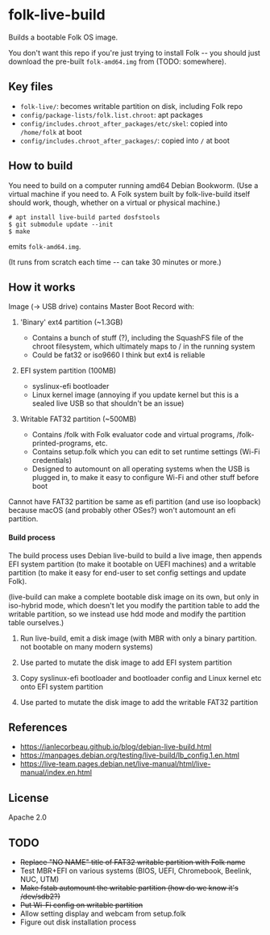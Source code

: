 # folk-live-build

Builds a bootable Folk OS image.

You don't want this repo if you're just trying to install Folk -- you
should just download the pre-built `folk-amd64.img` from (TODO:
somewhere).

## Key files

- `folk-live/`: becomes writable partition on disk, including Folk repo
- `config/package-lists/folk.list.chroot`: apt packages
- `config/includes.chroot_after_packages/etc/skel`: copied into `/home/folk` at boot
- `config/includes.chroot_after_packages/`: copied into `/` at boot

## How to build

You need to build on a computer running amd64 Debian Bookworm. (Use a
virtual machine if you need to. A Folk system built by folk-live-build
itself should work, though, whether on a virtual or physical machine.)

```
# apt install live-build parted dosfstools
$ git submodule update --init
$ make
```

emits `folk-amd64.img`.

(It runs from scratch each time -- can take 30 minutes or more.)

## How it works

Image (-> USB drive) contains Master Boot Record with:

1. 'Binary' ext4 partition (~1.3GB)
   - Contains a bunch of stuff (?), including the SquashFS file of
     the chroot filesystem, which ultimately maps to / in the
     running system
   - Could be fat32 or iso9660 I think but ext4 is reliable

2. EFI system partition (100MB)
   - syslinux-efi bootloader
   - Linux kernel image (annoying if you update kernel but this is a
     sealed live USB so that shouldn't be an issue)

3. Writable FAT32 partition (~500MB)
   - Contains /folk with Folk evaluator code and virtual programs,
     /folk-printed-programs, etc.
   - Contains setup.folk which you can edit to set runtime settings
     (Wi-Fi credentials)
   - Designed to automount on all operating systems when the USB is
     plugged in, to make it easy to configure Wi-Fi and other stuff
     before boot

Cannot have FAT32 partition be same as efi partition (and use iso
loopback) because macOS (and probably other OSes?) won't automount an
efi partition.

#### Build process

The build process uses Debian live-build to build a live image, then
appends EFI system partition (to make it bootable on UEFI machines)
and a writable partition (to make it easy for end-user to set config
settings and update Folk).

(live-build can make a complete bootable disk image on its own, but
only in iso-hybrid mode, which doesn't let you modify the partition
table to add the writable partition, so we instead use hdd mode and
modify the partition table ourselves.)

1. Run live-build, emit a disk image (with MBR with only a binary
   partition. not bootable on many modern systems)

2. Use parted to mutate the disk image to add EFI system partition

3. Copy syslinux-efi bootloader and bootloader config and Linux kernel
   etc onto EFI system partition

4. Use parted to mutate the disk image to add the writable FAT32 partition

## References

- <https://ianlecorbeau.github.io/blog/debian-live-build.html>
- <https://manpages.debian.org/testing/live-build/lb_config.1.en.html>
- <https://live-team.pages.debian.net/live-manual/html/live-manual/index.en.html>

## License

Apache 2.0

## TODO

- ~~Replace "NO NAME" title of FAT32 writable partition with Folk name~~
- Test MBR+EFI on various systems (BIOS, UEFI, Chromebook, Beelink,
  NUC, UTM)
- ~~Make fstab automount the writable partition (how do we know it's
  /dev/sdb2?)~~
- ~~Put Wi-Fi config on writable partition~~
- Allow setting display and webcam from setup.folk
- Figure out disk installation process
